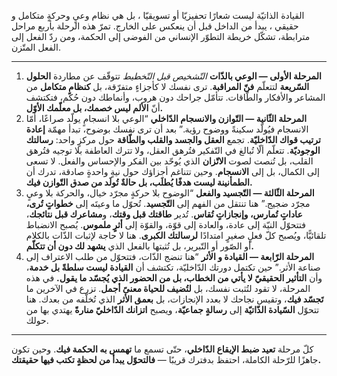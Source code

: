 القيادة الذاتيّة ليست شعارًا تحفيزيّا أو تسويقيّا ، بل هي نظام وعيٍ وحركةٍ متكامل و حقيقي ، يبدأ من الداخل قبل أن ينعكس على الخارج.
تمرّ هذه الرحلة بأربع مراحل مترابطة، تشكّل خريطة التطوّر الإنساني من الفوضى إلى الحكمة، ومن ردّ الفعل إلى الفعل المتّزن.

---

1. **المرحلة الأولى — الوعي بالذّات**
   _التّشخيص قبل التّخطيط_
   تتوقّف عن مطاردة **الحلول السّريعة** لتتعلّم **فنّ المراقبة**.
   ترى نفسك لا كأجزاءٍ متفرّقة، بل **كنظامٍ متكامل** من المشاعر والأفكار والطّاقات.
   تتأمّل جراحك دون هروب، وأنماطك دون حُكم،
   فتكتشف أنّ **الألم ليس خصمك، بل معلّمك الأوّل.**
2. **المرحلة الثّانية — التّوازن والانسجام الدّاخلي**
   “الوعي بلا انسجامٍ يولّد صراعًا، أمّا الانسجام فيُولّد سكينةً ووضوح رؤية.”
   بعد أن ترى نفسك بوضوح، تبدأ مهمّة **إعادة ترتيب قواك الدّاخليّة**.
   تجمع **العقل والجسد والقلب والطّاقة** حول مركزٍ واحد: **رسالتك الوجوديّة**.
   تتعلّم ألّا تُبالغ في التّفكير فتُرهق العقل،
   ولا تترك العاطفة بلا توجيه فتُرهق القلب،
   بل تُنصت لصوت **الاتّزان** الذي يُوحّد بين الفكر والإحساس والفعل.
   لا تسعى إلى الكمال، بل إلى **الانسجام**.
   وحين تتناغم أجزاؤك حول نيةٍ واحدةٍ صادقة،
   تدرك أن **الطمأنينة ليست هدفًا يُطلَب، بل حالةٌ تُولَد من صدق التّوازن فيك.**
3. **المرحلة الثّالثة — التّجسيد والفعل**
   “الوضوح بلا حركةٍ مجرّد خيال، والحركة بلا وعيٍ مجرّد ضجيج.”
   هنا تنتقل من الفهم إلى **التّجسيد**.
   تُحوّل ما وعيتَه إلى **خطواتٍ تُرى، عاداتٍ تُمارس، وإنجازاتٍ تُقاس**.
   تُدير **طاقتك قبل وقتك**، و**مشاعرك قبل نتائجك**،
   فتتحوّل النيّة إلى عادة، والعادة إلى قوّة، والقوّة إلى **أثرٍ ملموس**.
   يُصبح الانضباط تلقائيًّا،
   ويُصبح كلّ فعلٍ صغيرٍ امتدادًا **لرسالتك الكبرى**.
   هنا لا حاجة لإثبات الذّات بالكلام أو الصّور أو التّبرير،
   بل تُثبتها بالفعل الذي **يشهد لك دون أن تتكلّم.**
4. **المرحلة الرّابعة — القيادة و الأثر**
   “هنا تنضج الذّات، فتتحوّل من طلب الاعتراف إلى صناعة الأثر.”
   حين تكتمل دورتك الدّاخليّة،
   تكتشف أن **القيادة ليست سلطةً بل خدمة**،
   وأن **التأثير الحقيقيّ لا يأتي من الخطاب، بل من الحضور الذي يُجسّد ما يقول.**
   في هذه المرحلة، لا تقود لتُثبت نفسك، بل **لتُضيف للحياة معنىً أجمل**.
   تزرع في الآخرين ما **تَجسّد فيك**،
   وتقيس نجاحك لا بعدد الإنجازات، بل **بعمق الأثر** الذي تُخلّفه من بعدك.
   هنا تتحوّل **السّيادة الذّاتيّة** إلى **رسالةٍ جماعيّة**،
   ويصبح **اتزانك الدّاخليّ منارةً** يهتدي بها من حولك.

---

كلّ مرحلة **تعيد ضبط الإيقاع الدّاخلي**،
حتّى تسمع ما **تهمس به الحكمة فيك**.
وحين تكون جاهزًا للرّحلة الكاملة،
احتفظ بدفترك قريبًا —
**فالتحوّل يبدأ من لحظةٍ تكتب فيها حقيقتك.**
